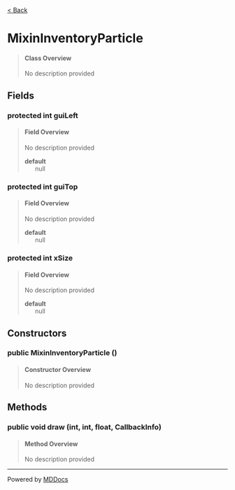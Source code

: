 [< Back](../README.md)
# MixinInventoryParticle #
>#### Class Overview ####
>No description provided
## Fields ##
### protected int guiLeft ###
>#### Field Overview ####
>No description provided
>
>**default**<br />
>&nbsp;&nbsp;&nbsp;&nbsp;&nbsp;&nbsp;null
>
### protected int guiTop ###
>#### Field Overview ####
>No description provided
>
>**default**<br />
>&nbsp;&nbsp;&nbsp;&nbsp;&nbsp;&nbsp;null
>
### protected int xSize ###
>#### Field Overview ####
>No description provided
>
>**default**<br />
>&nbsp;&nbsp;&nbsp;&nbsp;&nbsp;&nbsp;null
>
## Constructors ##
### public MixinInventoryParticle () ###
>#### Constructor Overview ####
>No description provided
>
## Methods ##
### public void draw (int, int, float, CallbackInfo) ###
>#### Method Overview ####
>No description provided
>

---
Powered by [MDDocs](https://github.com/VRCube/MDDocs)